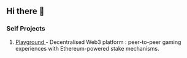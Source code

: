## Hi there 👋
<!--
**Khprateek/Khprateek** is a ✨ _special_ ✨ repository because its `README.md` (this file) appears on your GitHub profile.

Here are some ideas to get you started:

- 🔭 I’m currently working on ...
- 🌱 I’m currently learning ...
- 👯 I’m looking to collaborate on ...
- 🤔 I’m looking for help with ...
- 💬 Ask me about ...
- 📫 How to reach me: ...
- 😄 Pronouns: ...
- ⚡ Fun fact: ...
-->
<h3 align="left">Self Projects</h3>
<ol>
  <li><a href="https://github.com/Khprateek/Playground">
    Playground
  </a>
    - Decentralised Web3 platform : peer-to-peer gaming experiences with Ethereum-powered stake mechanisms.
  </li>
</ol>
